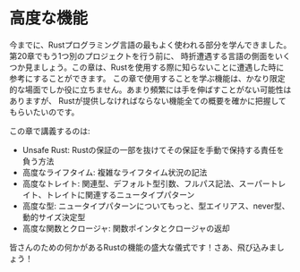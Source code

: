 <!--
# Advanced Features
-->

# 高度な機能

<!--
By now, you’ve learned the most commonly used parts of the Rust programming
language. Before we do one more project in Chapter 20, we’ll look at a few
aspects of the language you might run into every once in a while. You can use
this chapter as a reference for when you encounter any unknowns when using
Rust. The features you’ll learn to use in this chapter are useful in very
specific situations. Although you might not reach for them often, we want to
make sure you have a grasp of all the features Rust has to offer.
-->

今までに、Rustプログラミング言語の最もよく使われる部分を学んできました。第20章でもう1つ別のプロジェクトを行う前に、
時折遭遇する言語の側面をいくつか見ましょう。この章は、Rustを使用する際に知らないことに遭遇した時に参考にすることができます。
この章で使用することを学ぶ機能は、かなり限定的な場面でしか役に立ちません。あまり頻繁には手を伸ばすことがない可能性はありますが、
Rustが提供しなければならない機能全ての概要を確かに把握してもらいたいのです。

<!--
In this chapter, we’ll cover:
-->

この章で講義するのは:

<!--
* Unsafe Rust: how to opt out of some of Rust’s guarantees and take
responsibility for manually upholding those guarantees
* Advanced lifetimes: syntax for complex lifetime situations
* Advanced traits: associated types, default type parameters, fully qualified
syntax, supertraits, and the newtype pattern in relation to traits
* Advanced types: more about the newtype pattern, type aliases, the never type,
and dynamically sized types
* Advanced functions and closures: function pointers and returning closures
-->

* Unsafe Rust: Rustの保証の一部を抜けてその保証を手動で保持する責任を負う方法
* 高度なライフタイム: 複雑なライフタイム状況の記法
* 高度なトレイト: 関連型、デフォルト型引数、フルパス記法、スーパートレイト、トレイトに関連するニュータイプパターン
* 高度な型: ニュータイプパターンについてもっと、型エイリアス、never型、動的サイズ決定型
* 高度な関数とクロージャ: 関数ポインタとクロージャの返却

<!--
It’s a panoply of Rust features with something for everyone! Let’s dive in!
-->

皆さんのための何かがあるRustの機能の盛大な儀式です！さあ、飛び込みましょう！
